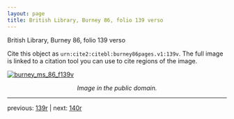 ```yaml
---
layout: page
title: British Library, Burney 86, folio 139 verso
---
```


British Library, Burney 86, folio 139 verso

Cite this object as `urn:cite2:citebl:burney86pages.v1:139v`.  The full image is linked to a citation tool you can use to cite regions of the image.

[![burney_ms_86_f139v](http://www.homermultitext.org/iipsrv?IIIF=/project/homer/pyramidal/deepzoom/citebl/burney86imgs/v1/burney_ms_86_f139v.tif/full/800,/0/default.jpg)](http://www.homermultitext.org/ict2/?urn=urn:cite2:citebl:burney86imgs.v1:burney_ms_86_f139v) 

<p style="text-align: center; font-style: italic;">Image in the public domain.</p>

---

previous: [139r](../139r/) | next: [140r](../140r/)